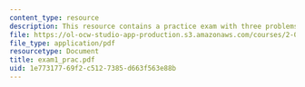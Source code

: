```yaml
---
content_type: resource
description: This resource contains a practice exam with three problems.
file: https://ol-ocw-studio-app-production.s3.amazonaws.com/courses/2-003j-dynamics-and-control-i-spring-2007/1e77317769f2c5127385d663f563e88b_exam1_prac.pdf
file_type: application/pdf
resourcetype: Document
title: exam1_prac.pdf
uid: 1e773177-69f2-c512-7385-d663f563e88b
---
```

